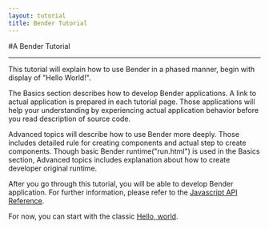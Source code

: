 ```yaml
---
layout: tutorial
title: Bender Tutorial
---
```

#A Bender Tutorial

-----

This tutorial will explain how to use Bender in a phased manner, begin with display of "Hello World!".

The Basics section describes how to develop Bender applications.
A link to actual application is prepared in each tutorial page.
Those applications will help your understanding by experiencing actual
application behavior before you read description of source code.

Advanced topics will describe how to use Bender more deeply.
Those includes detailed rule for creating components and actual step to create components.
Though basic Bender runtime("run.html") is used in the Basics section, Advanced topics includes
explanation about how to create developer original runtime.

After you go through this tutorial, you will be able to develop Bender application.
For further information, please refer to the [Javascript API Reference](https://github.com/bendr/bender/blob/master/dom/api.md).

For now, you can start with the classic [Hello, world](hello-world.html).
